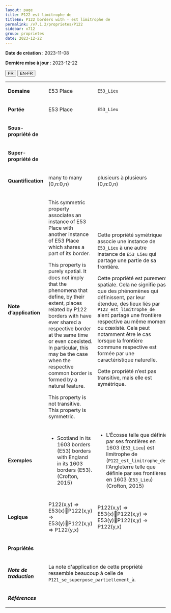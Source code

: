 ```yaml
---
layout: page
title: P122 est limitrophe de
titleEn: P122 borders with - est limitrophe de
permalink: /v7.1.2/proprietes/P122
sidebar: v712
group: proprietes
date: 2023-12-22
---
```


**Date de création** : 2023-11-08

**Dernière mise à jour** : 2023-12-22

<div class="lang-buttons">
 <button id="fr" class="activate">FR</button>
 <button id="en-fr">EN-FR</button>
</div>

<table>
<tbody>
<tr>
<td><p><strong>Domaine</strong></p></td>
<td class="en">
<p>E53 Place</p>
</td>
<td>
<p><code class="language-plaintext highlighter-rouge">E53_Lieu</code></p>
</td>
</tr>
<tr>
<td><p><strong>Portée</strong></p></td>
<td class="en">
<p>E53 Place</p>
</td>
<td>
<p><code class="language-plaintext highlighter-rouge">E53_Lieu</code></p>
</td>
</tr>
<tr>
<td><p><strong>Sous-propriété de</strong></p></td>
<td class="en">
</td>
<td>
</td>
</tr>
<tr>
<td><p><strong>Super-propriété de</strong></p></td>
<td class="en">
</td>
<td>
</td>
</tr>
<tr>
<td><p><strong>Quantification</strong></p></td>
<td class="en">
<p>many to many (0,n:0,n)</p>
</td>
<td>
<p>plusieurs à plusieurs (0,n:0,n)</p>
</td>
</tr>
<tr>
<td><p><strong>Note d’application</strong></p></td>
<td class="en">
<p>This symmetric property associates an instance of E53 Place with another instance of E53 Place which shares a part of its border.</p>
<p>This property is purely spatial. It does not imply that the phenomena that define, by their extent, places related by P122 borders with have ever shared a respective border at the same time or even coexisted. In particular, this may be the case when the respective common border is formed by a natural feature.</p>
<p>This property is not transitive. This property is symmetric.</p>
</td>
<td>
<p>Cette propriété symétrique associe une instance de <code class="language-plaintext highlighter-rouge">E53_Lieu</code> à une autre instance de <code class="language-plaintext highlighter-rouge">E53_Lieu</code> qui partage une partie de sa frontière.</p>
<p>Cette propriété est purement spatiale. Cela ne signifie pas que des phénomènes qui définissent, par leur étendue, des lieux liés par <code class="language-plaintext highlighter-rouge">P122_est_limitrophe_de</code> aient partagé une frontière respective au même moment ou cœxisté. Cela peut notamment être le cas lorsque la frontière commune respective est formée par une caractéristique naturelle.</p>
<p>Cette propriété n’est pas transitive, mais elle est symétrique.</p>
</td>
</tr>
<tr>
<td><p><strong>Exemples</strong></p></td>
<td class="en">
<ul>
<li><p>Scotland in its 1603 borders (E53) borders with England in its 1603 borders (E53). (Crofton, 2015)</p>
</li>
</ul>
</td>
<td>
<ul>
<li><p>L'Écosse telle que définie par ses frontières en 1603 (<code class="language-plaintext highlighter-rouge">E53_Lieu</code>) est limitrophe de (<code class="language-plaintext highlighter-rouge">P122_est_limitrophe_de</code>) l'Angleterre telle que définie par ses frontières en 1603 (<code class="language-plaintext highlighter-rouge">E53_Lieu</code>) (Crofton, 2015) </p>
</li>
</ul>
</td>
</tr>
<tr>
<td><p><strong>Logique</strong></p></td>
<td class="en">
<p>P122(x,y) ⇒ E53(x)P122(x,y) ⇒ E53(y)P122(x,y) ⇒ P122(y,x) </p>
</td>
<td>
<p>P122(x,y) ⇒ E53(x)P122(x,y) ⇒ E53(y)P122(x,y) ⇒ P122(y,x) </p>
</td>
</tr>
<tr>
<td><p><strong>Propriétés</strong></p></td>
<td class="en">
</td>
<td>
</td>
</tr>
<tr>
<td><p><strong><em>Note de traduction</em></strong></p></td>
<td colspan="2">
<p>La note d'application de cette propriété ressemble beaucoup à celle de <code class="language-plaintext highlighter-rouge">P121_se_superpose_partiellement_à</code>.</p>
</td>
</tr>
<tr>
<td><p><strong><em>Références</em></strong></p></td>
<td colspan="2">
<p><em></em></p>
</td>
</tr>
</tbody>
</table>
